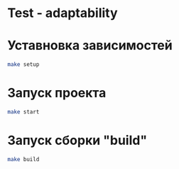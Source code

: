 # Test - adaptability

#

# Уставновка зависимостей

```bash
make setup
```

# Запуск проекта

```bash
make start
```

# Запуск сборки "build"

```bash
make build
```
